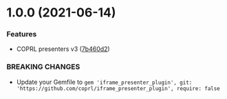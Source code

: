 # 1.0.0 (2021-06-14)


### Features

* COPRL presenters v3 ([7b460d2](https://github.com/coprl/iframe_presenter_plugin/commit/7b460d23a277e85e89cb8547538c7af484a873f7))


### BREAKING CHANGES

* Update your Gemfile to `gem 'iframe_presenter_plugin', git: 'https://github.com/coprl/iframe_presenter_plugin', require: false`
